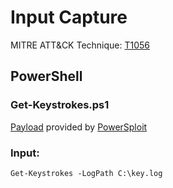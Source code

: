 # Input Capture

MITRE ATT&CK Technique: [T1056](https://attack.mitre.org/wiki/Technique/T1056)

## PowerShell

### Get-Keystrokes.ps1

[Payload](https://github.com/redcanaryco/atomic-red-team/blob/master/Windows/Payloads/Collection/Get-Keystrokes.ps1) provided by [PowerSploit](https://github.com/PowerShellMafia/PowerSploit/blob/master/Exfiltration/Get-Keystrokes.ps1)

### Input:

    Get-Keystrokes -LogPath C:\key.log
